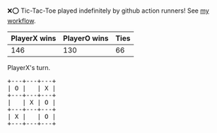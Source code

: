 :x::o: Tic-Tac-Toe played indefinitely by github action runners! See [my workflow](.github/workflows/play.yaml).

|PlayerX wins|PlayerO wins|Ties|
|-|-|-|
|146|130|66|

PlayerX's turn.

<pre>
+---+---+---+
| O |   | X |
+---+---+---+
|   | X | O |
+---+---+---+
| X |   | O |
+---+---+---+
</pre>
